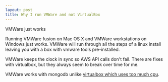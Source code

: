 ```yaml
---
layout: post
title: Why I run VMWare and not VirtualBox
---
```


VMWare just works

Running VMWare fusion on Mac OS X and VMWare workstations on Windows just works. VMWare will run through all the steps of a linux install leaving you with a box with vmware tools pre-installed.

VMWare keeps the clock in sync so AWS API calls don't fail. There are fixes with virtualbox, but they always seem to break over time for me.

VMWare works with mongodb unlike [virtualbox which uses too much cpu](http://stackoverflow.com/questions/11142066/high-idle-cpu-usage-for-mongodb-on-ubuntu-guest-vm).

